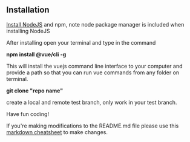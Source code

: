 ## Installation 

[Install NodeJS](https://nodejs.org/en/) and npm, note node package manager is included when installing NodeJS

After installing open your terminal and type in the command

**npm install @vue/cli -g**

This will install the vuejs command line interface to your computer and provide a path so that you can run vue commands from any folder on terminal. 

**git clone "repo name"**

create a local and remote test branch, only work in your test branch. 

Have fun coding! 

If you're making modifications to the README.md file please use this [markdown cheatsheet](https://github.com/adam-p/markdown-here/wiki/Markdown-Cheatsheet) to make changes. 

